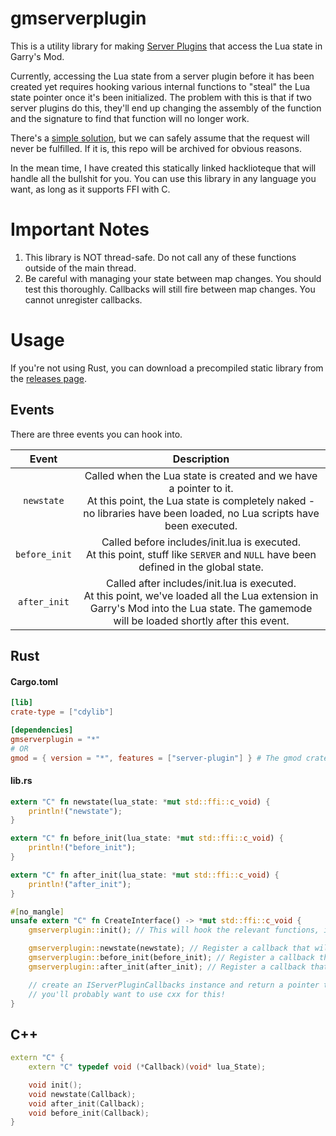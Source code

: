 # gmserverplugin

This is a utility library for making [Server Plugins](https://developer.valvesoftware.com/wiki/Server_plugins) that access the Lua state in Garry's Mod.

Currently, accessing the Lua state from a server plugin before it has been created yet requires hooking various internal functions to "steal" the Lua state pointer once it's been initialized. The problem with this is that if two server plugins do this, they'll end up changing the assembly of the function and the signature to find that function will no longer work.

There's a [simple solution](https://github.com/Facepunch/garrysmod-requests/issues/1917), but we can safely assume that the request will never be fulfilled. If it is, this repo will be archived for obvious reasons.

In the mean time, I have created this statically linked hacklioteque that will handle all the bullshit for you. You can use this library in any language you want, as long as it supports FFI with C.

# Important Notes

1. This library is NOT thread-safe. Do not call any of these functions outside of the main thread.
2. Be careful with managing your state between map changes. You should test this thoroughly. Callbacks will still fire between map changes. You cannot unregister callbacks.

# Usage

If you're not using Rust, you can download a precompiled static library from the [releases page](https://github.com/WilliamVenner/gmserverplugin/releases).

## Events

There are three events you can hook into.

| Event | Description |
|:---:|:---:|
| `newstate` | Called when the Lua state is created and we have a pointer to it.<br>At this point, the Lua state is completely naked - no libraries have been loaded, no Lua scripts have been executed. |
| `before_init` | Called before includes/init.lua is executed.<br>At this point, stuff like `SERVER` and `NULL` have been defined in the global state. |
| `after_init` | Called after includes/init.lua is executed.<br>At this point, we've loaded all the Lua extension in Garry's Mod into the Lua state. The gamemode will be loaded shortly after this event. |

## Rust

#### Cargo.toml

```toml
[lib]
crate-type = ["cdylib"]

[dependencies]
gmserverplugin = "*"
# OR
gmod = { version = "*", features = ["server-plugin"] } # The gmod crate will re-export gmserverplugin for you with the `server-plugin` feature. https://github.com/WilliamVenner/gmod-rs
```

#### lib.rs

```rust
extern "C" fn newstate(lua_state: *mut std::ffi::c_void) {
    println!("newstate");
}

extern "C" fn before_init(lua_state: *mut std::ffi::c_void) {
    println!("before_init");
}

extern "C" fn after_init(lua_state: *mut std::ffi::c_void) {
    println!("after_init");
}

#[no_mangle]
unsafe extern "C" fn CreateInterface() -> *mut std::ffi::c_void {
    gmserverplugin::init(); // This will hook the relevant functions, if not already

    gmserverplugin::newstate(newstate); // Register a callback that will be called when the `newstate` event fires.
    gmserverplugin::before_init(before_init); // Register a callback that will be called when the `before_init` event fires.
    gmserverplugin::after_init(after_init); // Register a callback that will be called when the `after_init` event fires.

    // create an IServerPluginCallbacks instance and return a pointer to it
    // you'll probably want to use cxx for this!
}
```

## C++

```cpp
extern "C" {
    extern "C" typedef void (*Callback)(void* lua_State);

    void init();
    void newstate(Callback);
    void after_init(Callback);
    void before_init(Callback);
}
```
